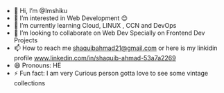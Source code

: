 - 👋 Hi, I’m @Imshiku
- 👀 I’m interested in Web Development 😊
- 🌱 I’m currently learning Cloud, LINUX , CCN and DevOps
- 💞️ I’m looking to collaborate on Web Dev Specially on Frontend Dev Projects
- 📫 How to reach me  shaquibahmad21@gmail.com or here is my linkidin profile www.linkedin.com/in/shaquib-ahmad-53a7a2269
- 😄 Pronouns: HE
- ⚡ Fun fact: I am very Curious person gotta love to see some vintage collections

<!---
Imshiku/Imshiku is a ✨ special ✨ repository because its `README.md` (this file) appears on your GitHub profile.
You can click the Preview link to take a look at your changes.
--->
